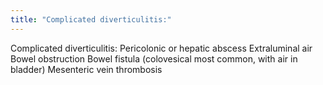 ```yaml
---
title: "Complicated diverticulitis:"
---
```

Complicated diverticulitis:
Pericolonic or hepatic abscess
Extraluminal air
Bowel obstruction
Bowel fistula (colovesical most common, with air in bladder)
Mesenteric vein thrombosis

